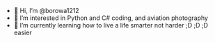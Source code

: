 - 👋 Hi, I’m @borowa1212
- 👀 I’m interested in Python and C# coding, and aviation photography
- 🌱 I’m currently learning how to live a life smarter not harder ;D ;D ;D easier 

<!---
borowa1212/borowa1212 is a ✨ special ✨ repository because its `README.md` (this file) appears on your GitHub profile.
You can click the Preview link to take a look at your changes.
--->
